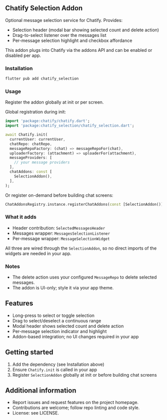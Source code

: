 ## Chatify Selection Addon

Optional message selection service for Chatify. Provides:
- Selection header (modal bar showing selected count and delete action)
- Drag-to-select listener over the messages list
- Per-message selection highlight and checkbox affordance

This addon plugs into Chatify via the addons API and can be enabled or disabled per app.

### Installation

```bash
flutter pub add chatify_selection
```

### Usage

Register the addon globally at init or per screen.

Global registration during init:

```dart
import 'package:chatify/chatify.dart';
import 'package:chatify_selection/chatify_selection.dart';

await Chatify.init(
  currentUser: currentUser,
  chatRepo: chatRepo,
  messageRepoFactory: (chat) => messageRepoFor(chat),
  uploaderFactory: (attachment) => uploaderFor(attachment),
  messageProviders: [
    // your message providers
  ],
  chatAddons: const [
    SelectionAddon(),
  ],
);
```

Or register on-demand before building chat screens:

```dart
ChatAddonsRegistry.instance.registerChatAddons(const [SelectionAddon()]);
```

### What it adds

- Header contribution: `SelectedMessagesHeader`
- Messages wrapper: `MessagesSelectionListener`
- Per-message wrapper: `MessageSelectionWidget`

All three are wired through the `SelectionAddon`, so no direct imports of the widgets are needed in your app.

### Notes

- The delete action uses your configured `MessageRepo` to delete selected messages.
- The addon is UI-only; style it via your app theme.

## Features

- Long-press to select or toggle selection
- Drag to select/deselect a continuous range
- Modal header shows selected count and delete action
- Per-message selection indicator and highlight
- Addon-based integration; no UI changes required in your app

## Getting started

1. Add the dependency (see Installation above)
2. Ensure `Chatify.init` is called in your app
3. Register `SelectionAddon` globally at init or before building chat screens

## Additional information

- Report issues and request features on the project homepage.
- Contributions are welcome; follow repo linting and code style.
- License: see LICENSE.
